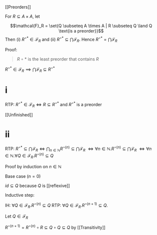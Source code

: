 [[Preorders]]

For $R \subseteq A \times A$, let

$$\mathcal{F}_R = \set{Q \subseteq A \times A | R \subseteq Q \land Q \text{is a preorder}}$$
Then (i) $R^{\circ *} \in \mathcal{F}_R$ and (ii) $R^{\circ *} \subseteq \bigcap \mathcal{F}_R$. Hence $R^{\circ *} = \bigcap \mathcal{F}_R$

Proof:

> $R \circ *$ is the least preorder that contains $R$

$R^{\circ *} \in \mathcal{F}_R \implies \bigcap \mathcal{F}_R \subseteq R^{\circ *}$

# i
RTP: $R^{\circ *} \in \mathcal{F}_R \iff R \subseteq R^{\circ *}$ and $R^{\circ *}$ is a preorder

[[Unfinished]]

# ii
RTP: $R^{\circ *} \subseteq \bigcap \mathcal{F}_R \iff \bigcap_{n \in \mathbb{N}} R^{\circ(n)} \subseteq \bigcap \mathcal{F}_R$
$\iff \forall n \in \mathbb{N}. R^{\circ (n)} \subseteq \bigcap \mathcal{F}_R$
$\iff \forall n \in \mathbb{N}. \forall Q \in \mathcal{F}_R. R^{\circ (n)} \subseteq Q$

Proof by induction on $n \in \mathbb{N}$

Base case ($n = 0$)

$id \subseteq Q$ because $Q$ is [[reflexive]]

Inductive step:

IH: $\forall Q \in \mathcal{F}_R. R^{\circ(n)} \subseteq Q$
RTP: $\forall Q \in \mathcal{F}_R. R^{\circ (n+1)} \subseteq Q.$

Let $Q \in \mathcal{F}_R$

$R^{\circ (n+1)} = R^{\circ (n)} \circ R \subseteq Q \circ Q \subseteq Q$ by [[Transitivity]]